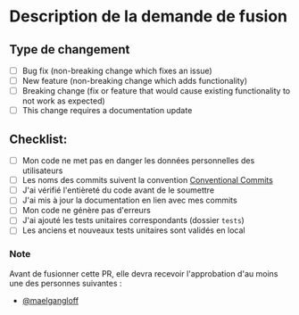 # Description de la demande de fusion


## Type de changement

- [ ] Bug fix (non-breaking change which fixes an issue)
- [ ] New feature (non-breaking change which adds functionality)
- [ ] Breaking change (fix or feature that would cause existing functionality to not work as expected)
- [ ] This change requires a documentation update

## Checklist:
- [ ] Mon code ne met pas en danger les données personnelles des utilisateurs
- [ ] Les noms des commits suivent la convention [Conventional Commits](https://www.conventionalcommits.org/fr/v1.0.0/)
- [ ] J'ai vérifié l'entièreté du code avant de le soumettre
- [ ] J'ai mis à jour la documentation en lien avec mes commits
- [ ] Mon code ne génère pas d'erreurs
- [ ] J'ai ajouté les tests unitaires correspondants (dossier `tests`)
- [ ] Les anciens et nouveaux tests unitaires sont validés en local

### Note
Avant de fusionner cette PR, elle devra recevoir l'approbation d'au moins une des personnes suivantes :
- [@maelgangloff](https://github.com/maelgangloff)
